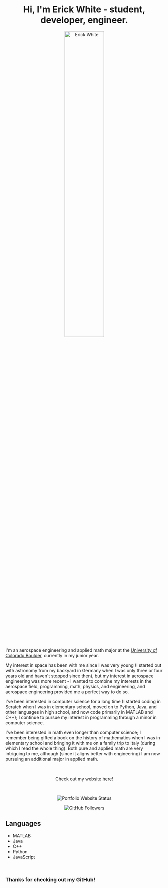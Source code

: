 <h1 align="center">Hi, I'm Erick White - student, developer, engineer.</h1>
<p align="center">
    <img alt="Erick White" src="erick-white.jpg" width="50%">
</p>

I'm an aerospace engineering and applied math major at the [University of Colorado Boulder](https://www.colorado.edu/), currently in my junior year.

My interest in space has been with me since I was very young (I started out with astronomy from my backyard in Germany 
when I was only three or four years old and haven't stopped since then), but my interest in aerospace engineering was 
more recent - I wanted to combine my interests in the aerospace field, programming, math, physics, and engineering, and 
aerospace engineering provided me a perfect way to do so.

I've been interested in computer science for a long time (I started coding in Scratch when I was in elementary school, 
moved on to Python, Java, and other languages in high school,  and now code primarily in MATLAB and C++); I continue to 
pursue my interest in programming through a minor in computer science.

I've been interested in math even longer than computer science; I remember being gifted a book on the history of 
mathematics when I was in elementary school and bringing it with me on a family trip to Italy (during which I read the 
whole thing). Both pure and applied math are very intriguing to me, although (since it aligns better with engineering) 
I am now pursuing an additional major in applied math.

<br>

<p align="center">
    Check out my website <a href="https://erickwhitedev.github.io/">here</a>!
</p>

<br>

<p align="center">
    <img alt="Portfolio Website Status" src="https://img.shields.io/website?down_color=critical&down_message=Offline&label=Portfolio%20Website%20Status&style=flat-square&up_color=success&up_message=Online&url=https%3A%2F%2Ferickwhitedev.github.io">
</p>

<p align="center">
        <img alt="GitHub Followers" src="https://img.shields.io/github/followers/ErickWhiteDev?label=GitHub%20Followers&style=flat-square">
</p>

## Languages

- MATLAB
- Java
- C++
- Python
- JavaScript

<br>

### Thanks for checking out my GitHub!
